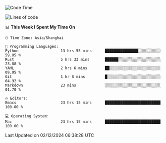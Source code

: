 <!--START_SECTION:waka-->
![Code Time](http://img.shields.io/badge/Code%20Time-2%2C320%20hrs%206%20mins-blue)

![Lines of code](https://img.shields.io/badge/From%20Hello%20World%20I%27ve%20Written-308.1%20thousand%20lines%20of%20code-blue)

📊 **This Week I Spent My Time On** 

```text
🕑︎ Time Zone: Asia/Shanghai

💬 Programming Languages: 
Python                   13 hrs 55 mins      ███████████████░░░░░░░░░░   59.85 % 
Rust                     5 hrs 33 mins       ██████░░░░░░░░░░░░░░░░░░░   23.88 % 
YAML                     2 hrs 6 mins        ██░░░░░░░░░░░░░░░░░░░░░░░   09.05 % 
Git                      1 hr 8 mins         █░░░░░░░░░░░░░░░░░░░░░░░░   04.92 % 
Markdown                 23 mins             ░░░░░░░░░░░░░░░░░░░░░░░░░   01.70 % 

🔥 Editors: 
Emacs                    23 hrs 15 mins      █████████████████████████   100.00 % 

💻 Operating System: 
Mac                      23 hrs 15 mins      █████████████████████████   100.00 % 
```


 Last Updated on 02/12/2024 06:38:28 UTC
<!--END_SECTION:waka-->
